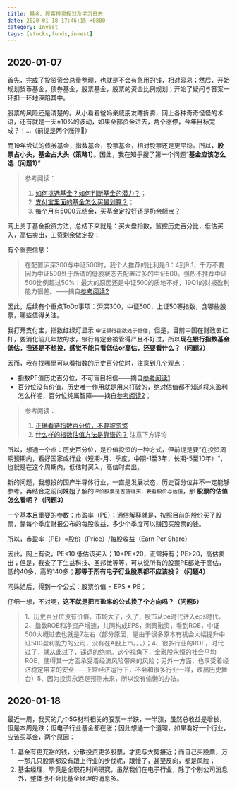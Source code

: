 ```yaml
---
title: 基金、股票投资规划及学习日志
date: 2020-01-18 17:46:15 +0800
category: Invest
tags: [stocks,funds,invest]
---
```


## 2020-01-07

首先，完成了投资资金总量整理，也就是不会有急用的钱，相对容易；然后，开始规划货币基金，债券基金，股票基金，股票的资金比例规划；开始了疑问与答案一环扣一环地深陷其中。

股票的风险还是清楚的。从小看着爸妈亲戚朋友瞎折腾，网上各种奇奇怪怪的术语，还有就是一天±10%的波动，如果全部资金进去，两个涨停，今年目标完成？！...（前提是两个涨停🤣）

而19年尝试的债券基金，指数基金，股票基金，相对股票还是更平稳。所以，**股票占小头，基金占大头（策略1）**。因此，我在知乎搜了第一个问题“**基金应该怎么选（问题1）**”

> 参考阅读：
> 1. [如何挑选基金？如何判断基金的潜力？](https://www.zhihu.com/question/20173025/answer/843501734)；
> 2. [支付宝里面的基金怎么买最划算？](https://www.zhihu.com/question/318167805/answer/640261855)；
> 3. [每个月有5000元结余，买基金定投好还是扔余额宝？](https://www.zhihu.com/question/56417264/answer/638958824)

网上关于基金投资方法，总结下来就是：买大盘指数，监控历史百分比，低估买入，高估卖出，工资剩余做定投；

有个重要信息：

> 在配置沪深300与中证500时，我个人推荐的比利是6：4到9:1，千万不要因为中证500处于所谓的低股状态去配置过多的中证500。强烈不推荐中证500比例超过50%！最大的原因还是中证500的质地不好，19Q1的财报盈利能力很差。——摘自[参考阅读2](https://www.zhihu.com/question/318167805/answer/640261855)

因此，后续有个重点ToDo事项：沪深300，中证500，上证50等指数，含哪些股票，哪些值得关注。

我打开支付宝，指数红绿灯显示 `中证银行指数处于低估`，但是，目前中国在财政去杠杆，要消化前几年放的水，银行肯定会被管得严且不好过，所以**现在银行指数基金低估，我还是不想投，感觉不能只看低估or高估，还要看什么？（问题2）**

因而，我在找哪里可以看指数的历史百分位时，注意到几个观点：
* 指数PE值历史百分位，不可盲目相信——摘自[参考阅读1](http://guba.eastmoney.com/news,ofof005919,805804578.html)
* 百分位没有价值，历史唯一作用就是用来打破的，绝对估值都不知道将来盈利怎么样呢，百分位纯属智障——摘自[参考阅读2](https://xueqiu.com/4579887327/135892284)；

> 参考阅读：
> 1. [正确看待指数百分位，不要被忽悠](http://guba.eastmoney.com/news,ofof005919,805804578.html)
> 2. [什么样的指数估值方法是靠谱的？](https://xueqiu.com/4579887327/135892284) 注意下方评论 

所以，想通一个点：历史百分位，是价值投资的一种方式，但前提是要”在投资周期预期内，看好国家或行业（短期-月、季度，中期-1至3年，长期-5至10年）“，也就是在这个周期内，低估时买入，高估时卖出。

新的问题，我想投的国产半导体行业，一直是发展状态，历史百分位并不一定能够参考，再结合之前问姝姐了解的`评价股票是否值得买，要看股价与估值`，那 **股票的估值怎么看呢？（问题3）**

一个基本且重要的参数：市盈率（PE）；通俗解释就是，按照目前的股价买了股票，靠每个季度财报公布的每股收益，多少个季度可以赚回买股票的钱。

所以，市盈率（PE）=股价（Price）/每股收益（Earn Per Share）

因此，网上有说，PE<10 低估该买入；10<PE<20，正常持有；PE>20，高估卖出；但是，我查了下生益科技、圣邦微等等，可以说所有的股票PE都处于高估，低的40多，高的140多；**那等于所有电子行业股票都不应该投？（问题4）**

问姝姐后，得到一个公式：股票价值 = EPS * PE；

仔细一想，不对啊，**这不就是把市盈率的公式换了个方向吗？（问题5）**

> 1、历史百分位没有价值。市场大了，久了，股市从pe时代进入eps时代。2、指数ROE和净资产增速，共同构成EPS，剥离融资，看到ROE，中证500大概过去也就是7左右（部分原因，是由于很多原本有机会大幅提升中证500盈利能力的公司，没有在A股上市。。。）；4、很多行业的ROE，时代过了，就从此过了，遥远的绝响。这个视角下，金融股永恒的社会平均ROE，使得其一方面承受着经济风险带来的风险；另外一方面，也享受着经济稳定带来的安全----正常经济运行下，不会和很多行业一样，跌出历史舞台）5、因为投资永远是预测未来，所以没有偷懒的办法。



## 2020-01-18

最近一周，我买的几个5G材料相关的股票一半跌，一半涨，虽然总收益是增长，但是本周是跌；但电子行业基金都在涨；因此想通一个道理，如果看好一个行业，应该买基金，两个原因：
1. 基金有更充裕的钱，分散投资更多股票，才更与大势接近；而自己买股票，万一那几只股票都没有跟上行业的步伐呢，跟慢了，甚至反向，都是风险；
2. 基金经理，毕竟是全职花时间研究，虽然我们在电子行业，除了个别公司消息外，整体也不会比基金经理的消息多。

